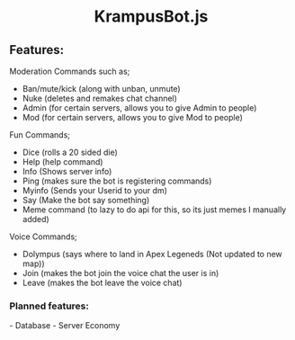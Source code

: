 <h1 align="center">KrampusBot.js</h1>

<h2>Features:</h2>

Moderation Commands such as;
- Ban/mute/kick (along with unban, unmute)
- Nuke (deletes and remakes chat channel)
- Admin (for certain servers, allows you to give Admin to people)
- Mod (for certain servers, allows you to give Mod to people)

Fun Commands;
- Dice (rolls a 20 sided die)
- Help (help command)
- Info (Shows server info)
- Ping (makes sure the bot is registering commands)
- Myinfo (Sends your Userid to your dm)
- Say (Make the bot say something)
- Meme command (to lazy to do api for this, so its just memes I manually added)

Voice Commands;
- Dolympus (says where to land in Apex Legeneds (Not updated to new map))
- Join (makes the bot join the voice chat the user is in)
- Leave (makes the bot leave the voice chat)



<h3>Planned features:</h3>
- Database
- Server Economy
